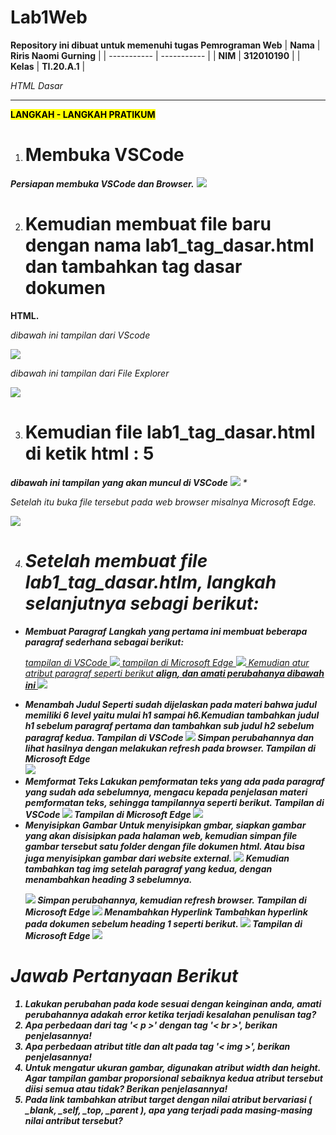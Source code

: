 # Lab1Web

<strong>Repository ini dibuat untuk memenuhi tugas Pemrograman Web</strong>
| <strong>Nama</strong>      | <strong>Riris Naomi Gurning</strong>  |
| ----------- | ----------- |
| <strong>NIM</strong>     | <strong>312010190</strong>       |
| <strong>Kelas</strong>   | <strong>TI.20.A.1</strong>        |

<p><i>HTML Dasar</i></p>

<p><strong><hr><mark>LANGKAH - LANGKAH PRATIKUM</mark></hr></strong></p>

1. # <strong>Membuka VSCode</strong>
<strong><i>Persiapan membuka VSCode dan Browser.</i></strong> 
    ![](Foto/foto1.png)

2. # <strong>Kemudian membuat file baru dengan nama lab1_tag_dasar.html dan tambahkan tag dasar dokumen</strong>
<strong>HTML.</strong>
        <p><i>dibawah ini tampilan dari VScode</i></p>
            ![](Foto/foto2.png)
        <p><i>dibawah ini tampilan dari File Explorer</i></p> 
            ![](Foto/foto3.png)

3. # <strong>Kemudian file lab1_tag_dasar.html di ketik html : 5</strong>
<strong><i>dibawah ini tampilan yang akan muncul di VSCode<i></strong>
           ![](Foto/foto4.png)
       * <p><i>Setelah itu buka file tersebut pada web browser misalnya Microsoft Edge.</i></p>
           ![](Foto/foto5.png)

4. # <strong>Setelah membuat file lab1_tag_dasar.htlm, langkah selanjutnya sebagi berikut:</strong>
* <strong><i>Membuat Paragraf</i></strong>
   <strong>Langkah yang pertama ini membuat beberapa paragraf sederhana sebagai berikut:<p>
   </strong><ins>tampilan di VSCode<ins></strong>
      ![](Foto/foto6.png)
   </strong><ins>tampilan di Microsoft Edge<ins></strong>
      ![](Foto/foto7.png)
   </strong><i>Kemudian atur atribut paragraf seperti berikut <b>align<b>, dan amati perubahanya dibawah ini </i>
      ![](Foto/foto8.png)
* <strong><i>Menambah Judul</i></strong>
   <strong>Seperti sudah dijelaskan pada materi bahwa judul memiliki 6 level yaitu mulai h1 sampai h6.Kemudian tambahkan judul h1 sebelum paragraf pertama dan tambahkan sub judul h2 sebelum paragraf kedua.
      <strong><i>Tampilan di VSCode</i>
        ![](Foto/foto9.png)
      <strong>Simpan perubahannya dan lihat hasilnya dengan melakukan refresh pada browser.</strong>
      <strong><i>Tampilan di Microsoft Edge</i></br>
        ![](Foto/foto10.png)
* <strong><i>Memformat Teks</i></strong>
    <strong>Lakukan pemformatan teks yang ada pada paragraf yang sudah ada sebelumnya, mengacu kepada penjelasan materi pemformatan teks, sehingga tampilannya seperti berikut.</strong>
    <strong><i>Tampilan di VSCode</i></strong>
        ![](Foto/foto11.png)
    </strong><i>Tampilan di Microsoft Edge</i></strong>
        ![](Foto/foto12.png)
* <strong><i>Menyisipkan Gambar</i></strong>
    <strong>Untuk menyisipkan gmbar, siapkan gambar yang akan disisipkan pada halaman web, kemudian simpan file gambar tersebut satu folder dengan file dokumen html. Atau bisa juga menyisipkan gambar dari website external.</strong>
        ![](Foto/foto13.png)
    <strong>Kemudian tambahkan tag img setelah paragraf yang kedua, dengan menambahkan heading 3 sebelumnya.</p>
        ![](Foto/foto14.png)
    </strong><i>Simpan perubahannya, kemudian refresh browser.<i></strong>
    </strong><i>Tampilan di Microsoft Edge</i></strong>
        ![](Foto/foto15.png)
    <strong><i>Menambahkan Hyperlink</i></strong>
    <strong><i>Tambahkan hyperlink pada dokumen sebelum heading 1 seperti berikut.</i></strong>
        ![](Foto/foto16.png)
    <strong><i>Tampilan di Microsoft Edge</i></strong>
        ![](Foto/foto17.png)
# *Jawab Pertanyaan Berikut*
1. Lakukan perubahan pada kode sesuai dengan keinginan anda, amati perubahannya adakah error ketika terjadi  kesalahan penulisan tag?
2. Apa perbedaan dari tag '< p >' dengan tag '< br >', berikan penjelasannya! 
3. Apa perbedaan atribut title dan alt pada tag '< img >', berikan penjelasannya!
4. Untuk mengatur ukuran gambar, digunakan atribut width dan height. Agar tampilan gambar proporsional sebaiknya kedua atribut tersebut diisi semua atau tidak? Berikan penjelasannya!
5. Pada link tambahkan atribut target dengan nilai atribut bervariasi ( _blank, _self, _top, _parent ), apa yang terjadi pada masing-masing nilai antribut tersebut?
    
     



